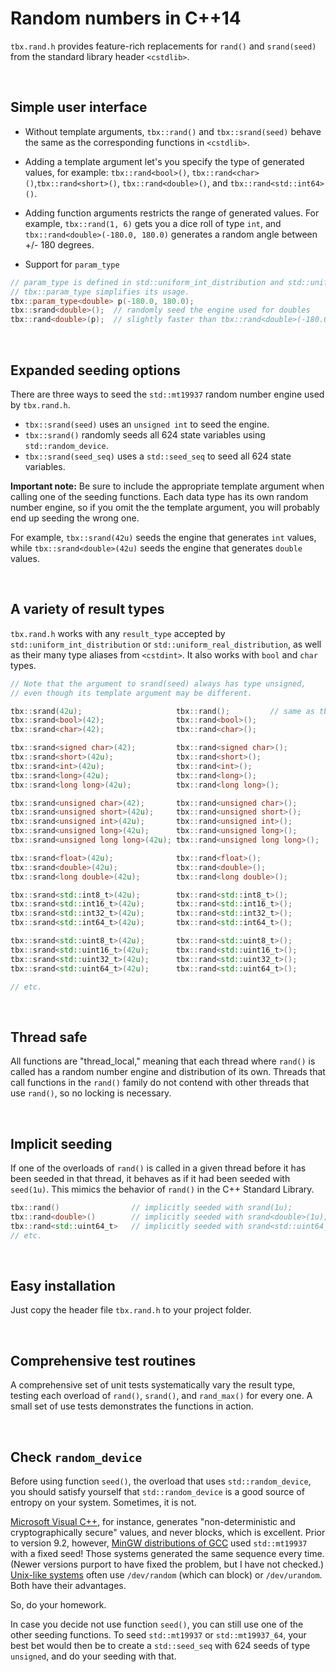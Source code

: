 # Random numbers in C++14
`tbx.rand.h` provides feature-rich replacements for `rand()` and `srand(seed)` from the standard library header `<cstdlib>`.

&nbsp;
## Simple user interface
- Without template arguments, `tbx::rand()` and `tbx::srand(seed)` behave the same as the corresponding functions in `<cstdlib>`.

- Adding a template argument let's you specify the type of generated values, for example: `tbx::rand<bool>()`, `tbx::rand<char>()`,`tbx::rand<short>()`, `tbx::rand<double>()`, and `tbx::rand<std::int64>()`.

- Adding function arguments restricts the range of generated values. For example, `tbx::rand(1, 6)` gets you a dice roll of type `int`, and `tbx::rand<double>(-180.0, 180.0)` generates a random angle between +/- 180 degrees.

- Support for `param_type`
```cpp
// param_type is defined in std::uniform_int_distribution and std::uniform_real_distribution.
// tbx::param_type simplifies its usage.
tbx::param_type<double> p(-180.0, 180.0);
tbx::srand<double>();  // randomly seed the engine used for doubles
tbx::rand<double>(p);  // slightly faster than tbx::rand<double>(-180.0, 180.0);
```

&nbsp;
## Expanded seeding options
There are three ways to seed the `std::mt19937` random number engine used by `tbx.rand.h`.
- `tbx::srand(seed)` uses an `unsigned int` to seed the engine.
- `tbx::srand()` randomly seeds all 624 state variables using `std::random_device`.
- `tbx::srand(seed_seq)` uses a `std::seed_seq` to seed all 624 state variables.

**Important note:** Be sure to include the appropriate template argument when calling one of the seeding functions. Each data type has its own random number engine, so if you omit the the template argument, you will probably end up seeding the wrong one.

For example, `tbx::srand(42u)` seeds the engine that generates `int` values, while `tbx::srand<double>(42u)` seeds the engine that generates `double` values.

&nbsp;
## A variety of result types
`tbx.rand.h` works with any `result_type` accepted by `std::uniform_int_distribution` or `std::uniform_real_distribution`, as well as their many type aliases from `<cstdint>`. It also works with `bool` and `char` types.
```cpp
// Note that the argument to srand(seed) always has type unsigned, 
// even though its template argument may be different.

tbx::srand(42u);                     tbx::rand();         // same as tbx::rand<int>();
tbx::srand<bool>(42);                tbx::rand<bool>();
tbx::srand<char>(42);                tbx::rand<char>();

tbx::srand<signed char>(42);         tbx::rand<signed char>();
tbx::srand<short>(42u);              tbx::rand<short>();
tbx::srand<int>(42u);                tbx::rand<int>();
tbx::srand<long>(42u);               tbx::rand<long>();
tbx::srand<long long>(42u);          tbx::rand<long long>();

tbx::srand<unsigned char>(42);       tbx::rand<unsigned char>();
tbx::srand<unsigned short>(42u);     tbx::rand<unsigned short>();
tbx::srand<unsigned int>(42u);       tbx::rand<unsigned int>();
tbx::srand<unsigned long>(42u);      tbx::rand<unsigned long>();
tbx::srand<unsigned long long>(42u); tbx::rand<unsigned long long>();

tbx::srand<float>(42u);              tbx::rand<float>();
tbx::srand<double>(42u);             tbx::rand<double>();
tbx::srand<long double>(42u);        tbx::rand<long double>();

tbx::srand<std::int8_t>(42u);        tbx::rand<std::int8_t>();
tbx::srand<std::int16_t>(42u);       tbx::rand<std::int16_t>();
tbx::srand<std::int32_t>(42u);       tbx::rand<std::int32_t>();
tbx::srand<std::int64_t>(42u);       tbx::rand<std::int64_t>();

tbx::srand<std::uint8_t>(42u);       tbx::rand<std::uint8_t>();
tbx::srand<std::uint16_t>(42u);      tbx::rand<std::uint16_t>();
tbx::srand<std::uint32_t>(42u);      tbx::rand<std::uint32_t>();
tbx::srand<std::uint64_t>(42u);      tbx::rand<std::uint64_t>();

// etc.
```

&nbsp;
## Thread safe
All functions are "thread_local," meaning that each thread where `rand()` is called has a random number engine and distribution of its own. Threads that call functions in the `rand()` family do not contend with other threads that use `rand()`, so no locking is necessary. 

&nbsp;
## Implicit seeding
If one of the overloads of `rand()` is called in a given thread before it has been seeded in that thread, it behaves as if it had been seeded with `seed(1u)`. This mimics the behavior of `rand()` in the C++ Standard Library.
````cpp
tbx::rand()                // implicitly seeded with srand(1u);
tbx::rand<double>()        // implicitly seeded with srand<double>(1u);
tbx::rand<std::uint64_t>   // implicitly seeded with srand<std::uint64_t>(1u);
// etc.
````

&nbsp;
## Easy installation
Just copy the header file `tbx.rand.h` to your project folder.

&nbsp;
## Comprehensive test routines
A comprehensive set of unit tests systematically vary the result type, testing each overload of `rand()`, `srand()`, and `rand_max()` for every one. A small set of use tests demonstrates the functions in action.

&nbsp;
## Check `random_device`
Before using function `seed()`, the overload that uses `std::random_device`, you should satisfy yourself that `std::random_device` is a good source of entropy on your system. Sometimes, it is not.

[Microsoft Visual C++](https://learn.microsoft.com/en-us/cpp/standard-library/random-device-class?view=msvc-170), for instance, generates "non-deterministic and cryptographically secure" values, and never blocks, which is excellent. Prior to version 9.2, however, [MinGW distributions of GCC](https://gcc.gnu.org/bugzilla/show_bug.cgi?id=85494) used `std::mt19937` with a fixed seed! Those systems generated the same sequence every time. (Newer versions purport to have fixed the problem, but I have not checked.) [Unix-like systems](https://en.wikipedia.org/wiki//dev/random) often use `/dev/random` (which can block) or `/dev/urandom`. Both have their advantages.

So, do your homework.

In case you decide not use function `seed()`, you can still use one of the other seeding functions. To seed `std::mt19937` or `std::mt19937_64`, your best bet would then be to create a `std::seed_seq` with 624 seeds of type `unsigned`, and do your seeding with that. 

